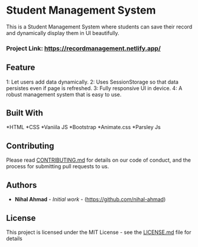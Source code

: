 # Student Management System
This is a Student Management System where students can save their record and dynamically display them in UI beautifully.

### Project Link: https://recordmanagement.netlify.app/

## Feature

1: Let users add data dynamically.
2: Uses SessionStorage so that data persistes even if page is refreshed.
3: Fully responsive UI in device.
4: A robust management system that is easy to use.

## Built With

*HTML
*CSS
*Vaniila JS
*Bootstrap
*Animate.css
*Parsley Js

## Contributing

Please read [CONTRIBUTING.md](https://gist.github.com/PurpleBooth/b24679402957c63ec426) for details on our code of conduct, and the process for submitting pull requests to us.

## Authors

* **Nihal Ahmad** - *Initial work* - (https://github.com/nihal-ahmad)

## License

This project is licensed under the MIT License - see the [LICENSE.md](LICENSE.md) file for details

